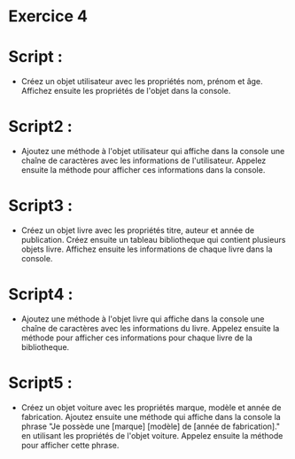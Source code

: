 # Exercice 4

# Script :

- Créez un objet utilisateur avec les propriétés nom, prénom et âge. Affichez ensuite les propriétés de l'objet dans la console.

# Script2 :

- Ajoutez une méthode à l'objet utilisateur qui affiche dans la console une chaîne de caractères avec les informations de l'utilisateur. Appelez ensuite la méthode pour afficher ces informations dans la console.

# Script3 :

- Créez un objet livre avec les propriétés titre, auteur et année de publication. Créez ensuite un tableau bibliotheque qui contient plusieurs objets livre. Affichez ensuite les informations de chaque livre dans la console.

# Script4 :

- Ajoutez une méthode à l'objet livre qui affiche dans la console une chaîne de caractères avec les informations du livre. Appelez ensuite la méthode pour afficher ces informations pour chaque livre de la bibliotheque.

# Script5 :

- Créez un objet voiture avec les propriétés marque, modèle et année de fabrication. Ajoutez ensuite une méthode qui affiche dans la console la phrase "Je possède une [marque] [modèle] de [année de fabrication]." en utilisant les propriétés de l'objet voiture. Appelez ensuite la méthode pour afficher cette phrase.
